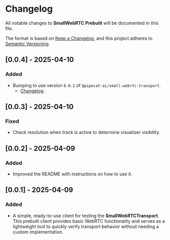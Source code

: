 # Changelog

All notable changes to **SmallWebRTC Prebuilt** will be documented in this file.

The format is based on [Keep a Changelog](https://keepachangelog.com/en/1.0.0/),
and this project adheres to [Semantic Versioning](https://semver.org/spec/v2.0.0.html).

## [0.0.4] - 2025-04-10

### Added

- Bumping to use version `0.0.2` of `@pipecat-ai/small-webrtc-transport`.
    - [Changelog](https://github.com/pipecat-ai/pipecat-client-web-transports/blob/main/transports/small-webrtc-transport/CHANGELOG.md#002---2025-04-10).

## [0.0.3] - 2025-04-10

### Fixed

- Check resolution when track is active to determine visualizer visibility.

## [0.0.2] - 2025-04-09

### Added

- Improved the README with instructions on how to use it.

## [0.0.1] - 2025-04-09

### Added

- A simple, ready-to-use client for testing the **SmallWebRTCTransport**.
This prebuilt client provides basic WebRTC functionality and serves as a lightweight tool 
to quickly verify transport behavior without needing a custom implementation. 